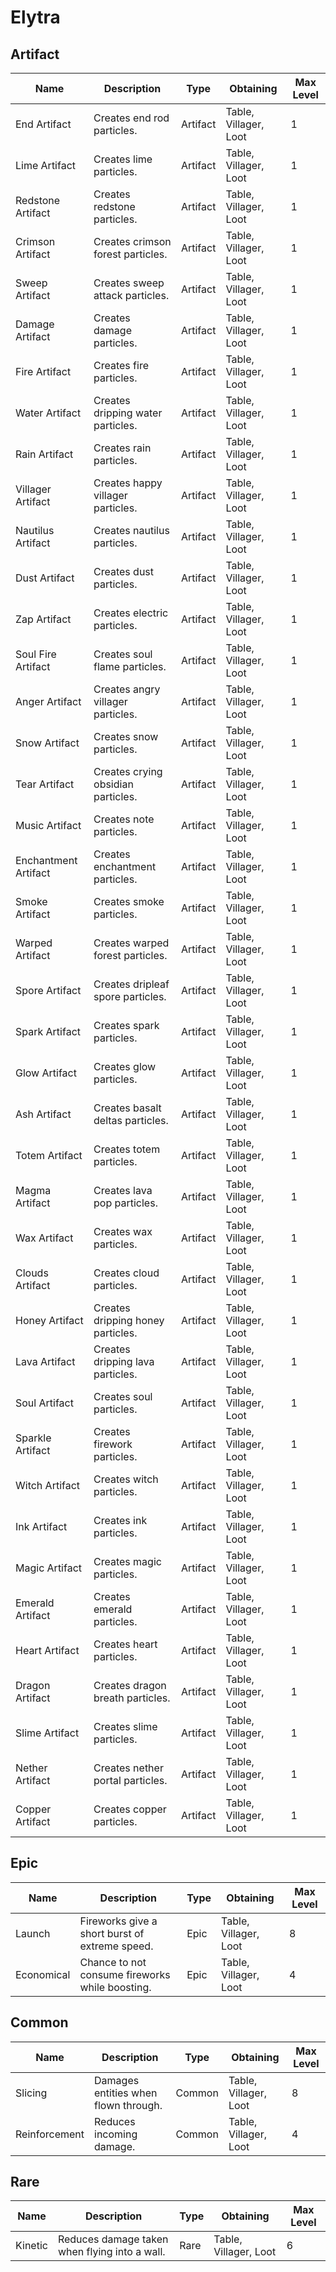 # Elytra
## Artifact
Name | Description | Type | Obtaining | Max Level
--- | --- | --- | --- | ---
End Artifact | Creates end rod particles. | Artifact | Table, Villager, Loot | 1
Lime Artifact | Creates lime particles. | Artifact | Table, Villager, Loot | 1
Redstone Artifact | Creates redstone particles. | Artifact | Table, Villager, Loot | 1
Crimson Artifact | Creates crimson forest particles. | Artifact | Table, Villager, Loot | 1
Sweep Artifact | Creates sweep attack particles. | Artifact | Table, Villager, Loot | 1
Damage Artifact | Creates damage particles. | Artifact | Table, Villager, Loot | 1
Fire Artifact | Creates fire particles. | Artifact | Table, Villager, Loot | 1
Water Artifact | Creates dripping water particles. | Artifact | Table, Villager, Loot | 1
Rain Artifact | Creates rain particles. | Artifact | Table, Villager, Loot | 1
Villager Artifact | Creates happy villager particles. | Artifact | Table, Villager, Loot | 1
Nautilus Artifact | Creates nautilus particles. | Artifact | Table, Villager, Loot | 1
Dust Artifact | Creates dust particles. | Artifact | Table, Villager, Loot | 1
Zap Artifact | Creates electric particles. | Artifact | Table, Villager, Loot | 1
Soul Fire Artifact | Creates soul flame particles. | Artifact | Table, Villager, Loot | 1
Anger Artifact | Creates angry villager particles. | Artifact | Table, Villager, Loot | 1
Snow Artifact | Creates snow particles. | Artifact | Table, Villager, Loot | 1
Tear Artifact | Creates crying obsidian particles. | Artifact | Table, Villager, Loot | 1
Music Artifact | Creates note particles. | Artifact | Table, Villager, Loot | 1
Enchantment Artifact | Creates enchantment particles. | Artifact | Table, Villager, Loot | 1
Smoke Artifact | Creates smoke particles. | Artifact | Table, Villager, Loot | 1
Warped Artifact | Creates warped forest particles. | Artifact | Table, Villager, Loot | 1
Spore Artifact | Creates dripleaf spore particles. | Artifact | Table, Villager, Loot | 1
Spark Artifact | Creates spark particles. | Artifact | Table, Villager, Loot | 1
Glow Artifact | Creates glow particles. | Artifact | Table, Villager, Loot | 1
Ash Artifact | Creates basalt deltas particles. | Artifact | Table, Villager, Loot | 1
Totem Artifact | Creates totem particles. | Artifact | Table, Villager, Loot | 1
Magma Artifact | Creates lava pop particles. | Artifact | Table, Villager, Loot | 1
Wax Artifact | Creates wax particles. | Artifact | Table, Villager, Loot | 1
Clouds Artifact | Creates cloud particles. | Artifact | Table, Villager, Loot | 1
Honey Artifact | Creates dripping honey particles. | Artifact | Table, Villager, Loot | 1
Lava Artifact | Creates dripping lava particles. | Artifact | Table, Villager, Loot | 1
Soul Artifact | Creates soul particles. | Artifact | Table, Villager, Loot | 1
Sparkle Artifact | Creates firework particles. | Artifact | Table, Villager, Loot | 1
Witch Artifact | Creates witch particles. | Artifact | Table, Villager, Loot | 1
Ink Artifact | Creates ink particles. | Artifact | Table, Villager, Loot | 1
Magic Artifact | Creates magic particles. | Artifact | Table, Villager, Loot | 1
Emerald Artifact | Creates emerald particles. | Artifact | Table, Villager, Loot | 1
Heart Artifact | Creates heart particles. | Artifact | Table, Villager, Loot | 1
Dragon Artifact | Creates dragon breath particles. | Artifact | Table, Villager, Loot | 1
Slime Artifact | Creates slime particles. | Artifact | Table, Villager, Loot | 1
Nether Artifact | Creates nether portal particles. | Artifact | Table, Villager, Loot | 1
Copper Artifact | Creates copper particles. | Artifact | Table, Villager, Loot | 1
## Epic
Name | Description | Type | Obtaining | Max Level
--- | --- | --- | --- | ---
Launch | Fireworks give a short burst of extreme speed. | Epic | Table, Villager, Loot | 8
Economical | Chance to not consume fireworks while boosting. | Epic | Table, Villager, Loot | 4
## Common
Name | Description | Type | Obtaining | Max Level
--- | --- | --- | --- | ---
Slicing | Damages entities when flown through. | Common | Table, Villager, Loot | 8
Reinforcement | Reduces incoming damage. | Common | Table, Villager, Loot | 4
## Rare
Name | Description | Type | Obtaining | Max Level
--- | --- | --- | --- | ---
Kinetic | Reduces damage taken when flying into a wall. | Rare | Table, Villager, Loot | 6
